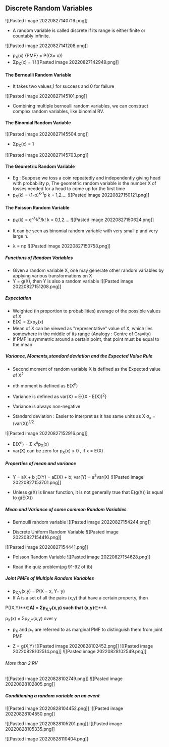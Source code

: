 ## Discrete Random Variables
![[Pasted image 20220827140716.png]]

- A random variable is called discrete if its range is either finite or countably infinite.

![[Pasted image 20220827141208.png]]

- p<sub>X</sub>(x) {PMF} = P({X= x})
- Σp<sub>X</sub>(x) = 1
![[Pasted image 20220827142949.png]]

#### The Bernoulli Random Variable
- It takes two values,1 for success and 0 for failure

![[Pasted image 20220827145101.png]]

- Combining multiple bernoulli random variables, we can construct complex random variables, like binomial RV.

#### The Binomial Random Variable

![[Pasted image 20220827145504.png]]

- Σp<sub>X</sub>(x) = 1

![[Pasted image 20220827145703.png]]

#### The Geometric Random Variable

- Eg : Suppose we toss a coin repeatedly and independently giving head with probability p, The geometric random variable is the number X of tosses needed for a head to come up for the first time
- p<sub>X</sub>(k) = (1-p)<sup>k-1</sup>p     k = 1,2....
![[Pasted image 20220827150121.png]]

#### The Poisson Random Variable

- p<sub>X</sub>(k) = e<sup>-λ</sup>λ<sup>k</sup>/k!   k = 0,1,2....
![[Pasted image 20220827150624.png]]

- It can be seen as binomial random variable with very small p and very large n. 
- λ = np
![[Pasted image 20220827150753.png]]

##### Functions of Random Variables
- Given a random variable X, one may generate other random variables by applying various transformations on X
- Y = g(X), then Y is also a random variable
![[Pasted image 20220827151208.png]]

##### Expectation
- Weighted (in proportion to probabilities) average of the possible values of X
- E(X) =  Σxp<sub>X</sub>(x)
- Mean of X can be viewed as "representative" value of X, which lies somewhere in the middle of its range (Analogy : Centre of Gravity)
- If PMF is symmetric around a certain point, that point must be equal to the mean

##### Variance, Moments,standard deviation and the Expected Value Rule
- Second moment of random variable X is defined as the Expected value of X<sup>2</sup> 
- nth moment is defined as E(X<sup>n</sup>)

- Variance is defined as
var(X) = E{(X - E(X))<sup>2</sup>}
- Variance is always non-negative

- Standard deviation : Easier to interpret as it has same units as X
σ<sub>x</sub> = (var(X))<sup>1/2</sup>

![[Pasted image 20220827152916.png]]

- E(X<sup>n</sup>) = Σ x<sup>n</sup>p<sub>X</sub>(x)
- var(X) can be zero for p<sub>X</sub>(x) > 0 , if x = E(X)

##### Properties of mean and variance
- Y = aX + b ;E(Y) = aE(X) + b; var(Y) = a<sup>2</sup>var(X)
![[Pasted image 20220827153701.png]]

- Unless g(X) is linear function, it is not generally true that E(g(X)) is equal to g(E(X))

##### Mean and Variance of some common Random Variables

- Bernoulli random variable
![[Pasted image 20220827154244.png]]

- Discrete Uniform Random Variable
![[Pasted image 20220827154416.png]]

![[Pasted image 20220827154441.png]]


- Poisson Random Variable
![[Pasted image 20220827154628.png]]

- Read the quiz problem(pg 91-92 of tb)

##### Joint PMFs of Multiple Random Variables

- p<sub>X,Y</sub>(x,y) = P(X = x, Y= y)
- If A is a set of all the pairs (x,y) that have a certain property, then

P((X,Y)**∈**A) = Σp<sub>X,Y</sub>(x,y) such that (x,y)**∈**A

p<sub>X</sub>(x) =  Σp<sub>X,Y</sub>(x,y) over y

- p<sub>X</sub> and p<sub>Y</sub> are referred to as marginal PMF to distinguish them from joint PMF

- Z = g(X,Y)
![[Pasted image 20220828102452.png]]
![[Pasted image 20220828102514.png]]
![[Pasted image 20220828102549.png]]

###### More than 2 RV
![[Pasted image 20220828102749.png]]
![[Pasted image 20220828102805.png]]

##### Conditioning a random variable on an event
![[Pasted image 20220828104452.png]]
![[Pasted image 20220828104550.png]]

![[Pasted image 20220828105201.png]]
![[Pasted image 20220828105335.png]]

![[Pasted image 20220828110404.png]]
